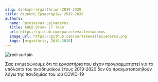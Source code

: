 ```yaml
---
slug: diakoph-ergasthriwn-2019-2020
title: Διακοπή Εργαστηρίων 2019-2020
authors:
  name: Paraskevas Leivadaros
  title: AUEB Drama IT Team
  url: https://github.com/paraskevasleivadaros
  image_url: https://github.com/paraskevasleivadaros.png
  tags: [ergasthria, 2019-2020]
---
```


![red-curtain](https://github.com/theatrikiopa/theatrikiopa.eu/assets/16403754/711301f4-e76d-4d71-9bf7-8278fb5b0203)

Σας ενημερώνουμε ότι τα εργαστήρια που είχαν προγραμματιστεί για το υπόλοιπο του ακαδημαϊκού έτους 2019-2020 δεν θα πραγματοποιηθούν λόγω της πανδημίας του ιού COVID-19
